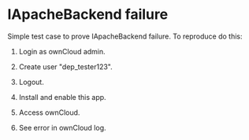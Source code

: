 IApacheBackend failure
============================
Simple test case to prove IApacheBackend failure. To reproduce do this:

1) Login as ownCloud admin.

2) Create user "dep_tester123".

3) Logout.

4) Install and enable this app.

5) Access ownCloud. 

6) See error in ownCloud log.
